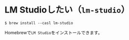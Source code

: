 # LM Studioしたい（`lm-studio`）

```console
$ brew install --casl lm-studio
```

Homebrewで`LM Studio`をインストールできます。
